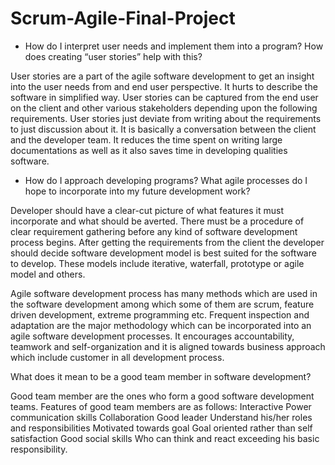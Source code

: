 # Scrum-Agile-Final-Project

- How do I interpret user needs and implement them into a program? How does creating “user stories” help with this?

User stories are a part of the agile software development to get an insight into the user needs from and end user perspective. It hurts to describe the software in simplified way. User stories can be captured from the end user on the client and other various stakeholders depending upon the following requirements. User stories just deviate from writing about the requirements to just discussion about it. It is basically a conversation between the client and the developer team. It reduces the time spent on writing large documentations as well as it also saves time in developing qualities software.

- How do I approach developing programs? What agile processes do I hope to incorporate into my future development work?

Developer should have a clear-cut picture of what features it must incorporate and what should be averted. There must be a procedure of clear requirement gathering before any kind of software development process begins. After getting the requirements from the client the developer should decide software development model is best suited for the software to develop. These models include iterative, waterfall, prototype or agile model and others.

Agile software development process has many methods which are used in the software development among which some of them are scrum, feature driven development, extreme programming etc. Frequent inspection and adaptation are the major methodology which can be incorporated into an agile software development processes. It encourages accountability, teamwork and self-organization and it is aligned towards business approach which include customer in all development process.


What does it mean to be a good team member in software development?

Good team member are the ones who form a good software development teams. Features of good team members are as follows:
  Interactive
  Power communication skills
  Collaboration
  Good leader
  Understand his/her roles and responsibilities
  Motivated towards goal
  Goal oriented rather than self satisfaction
  Good social skills
  Who can think and react exceeding his basic responsibility.

